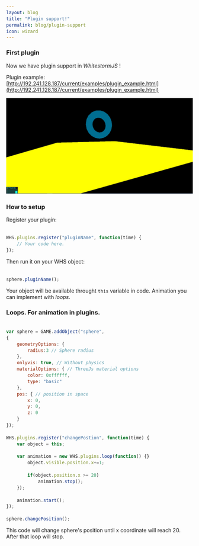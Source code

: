 ```yaml
---
layout: blog
title: "Plugin support!"
permalink: blog/plugin-support
icon: wizard
---
```


### First plugin
Now we have plugin support in *WhitestormJS* !

Plugin example: [http://192.241.128.187/current/examples/plugin_example.html](http://192.241.128.187/current/examples/plugin_example.html)

<img src="../images/blog/plugin-support.jpg" width="600">

### How to setup

Register your plugin:

```javascript

WHS.plugins.register("pluginName", function(time) {
	// Your code here.
});

```

Then run it on your WHS object:

```javascript

sphere.pluginName();

```

Your object will be available throught `this` variable in code.
Animation you can implement with *loops*.

### Loops. For animation in plugins.

```javascript

var sphere = GAME.addObject("sphere",
{
    geometryOptions: {
        radius:3 // Sphere radius
    },
    onlyvis: true, // Without physics
    materialOptions: { // ThreeJs material options
        color: 0xffffff,
        type: "basic"
    },
    pos: { // position in space
        x: 0,
        y: 0,
        z: 0
    }
});

WHS.plugins.register("changePostion", function(time) {
	var object = this;

    var animation = new WHS.plugins.loop(function() {}
        object.visible.position.x+=1;

        if(object.position.x >= 20)
        	animation.stop();
    });

    animation.start();
});

sphere.changePosition();

``` 


This code will change sphere's position until x coordinate will reach 20. After that loop will stop.